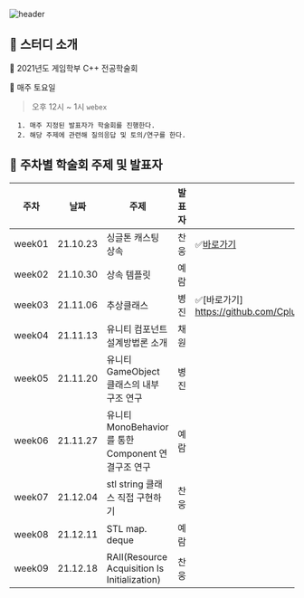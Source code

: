 ![header](https://capsule-render.vercel.app/api?type=waving&color=auto&height=250&section=header&text=21_CPP%Study&fontSize=80&animation=fadeIn&fontAlignY=38&desc=Hongik.Univ%GameSoftware%Major%Study&descAlignY=58&descAlign=64)





## 📆 스터디 소개

📌 2021년도 게임학부 C++ 전공학술회

📌 매주 토요일

> 오후 12시 ~ 1시 `webex`

      1. 매주 지정된 발표자가 학술회를 진행한다.
      2. 해당 주제에 관련해 질의응답 및 토의/연구를 한다.



## 📣 주차별 학술회 주제 및 발표자

| 주차   | 날짜     | 주제                                               | 발표자 | Branch                                                       |
| ------ | -------- | -------------------------------------------------- | ------ | ------------------------------------------------------------ |
| week01 | 21.10.23 | 싱글톤 캐스팅 상속                                 | 찬웅   | ✅[바로가기](https://github.com/CplusplusStudy/MajorStudy/tree/Week1) |
| week02 | 21.10.30 | 상속 템플릿                                        | 예람   |   
| week03 | 21.11.06 | 추상클래스                                         | 병진   | ✅[바로가기] https://github.com/CplusplusStudy/MajorStudy/tree/Week3                                                          |                                                             |
| week04 | 21.11.13 | 유니티 컴포넌트 설계방법론 소개                    | 채원   |                                                              |
| week05 | 21.11.20 | 유니티 GameObject 클래스의 내부 구조 연구          | 병진   |                                                              |
| week06 | 21.11.27 | 유니티 MonoBehavior를 통한 Component 연결구조 연구 | 예람   |                                                              |
| week07 | 21.12.04 | stl string 클래스 직접 구현하기                    | 찬웅   |                                                              |
| week08 | 21.12.11 | STL map. deque                                     | 예람   |                                                              |
| week09 | 21.12.18 | RAII(Resource Acquisition Is Initialization)       | 찬웅   |                                                              |




